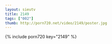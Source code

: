 ```yaml
--- 
layout: sieutv
title: 2149
tags: ["002"]
thumb: http://porn720.net/video/2149/poster.jpg
---
```

{% include porn720 key="2149" %} 
